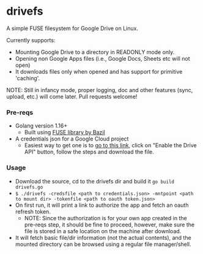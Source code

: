 # drivefs
A simple FUSE filesystem for Google Drive on Linux.

Currently supports:
* Mounting Google Drive to a directory in READONLY mode only.
* Opening non Google Apps files (i.e., Google Docs, Sheets etc will not open)
* It downloads files only when opened and has support for primitive 'caching'.

NOTE: Still in infancy mode, proper logging, doc and other features (sync, upload, etc.)
will come later. Pull requests welcome!

### Pre-reqs
* Golang version 1.16+
  * Built using [FUSE library by Bazil](https://github.com/bazil/fuse)
* A credentials json for a Google Cloud project
  * Easiest way to get one is to [go to this link](https://developers.google.com/drive/api/v3/quickstart/go#step_1_turn_on_the),
  click on "Enable the Drive API" button, follow the steps and download the file.

### Usage
* Download the source, cd to the drivefs dir and build it `go build drivefs.go`
* `$ ./drivefs -credsfile <path to credentials.json> -mntpoint <path to mount dir> -tokenfile <path to oauth token.json>`
* On first run, it will print a link to authorize the app and fetch an oauth refresh token.
  * NOTE: Since the authorization is for your own app created in the pre-reqs step, it should be fine to proceed,
  however, make sure the file is stored in a safe location on the machine after download.
* It will fetch basic file/dir information (not the actual contents), and the mounted directory can be browsed using
a regular file manager/shell.
